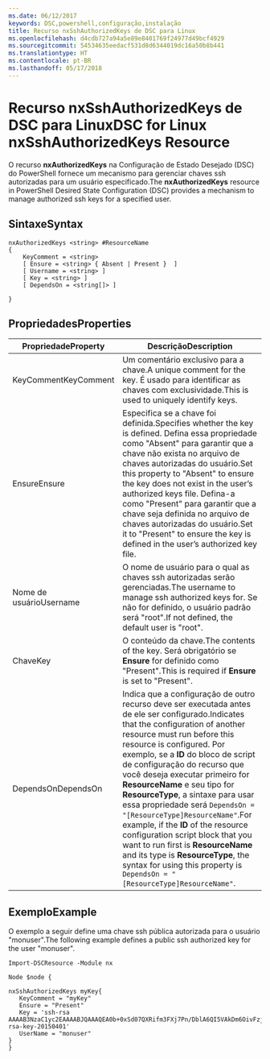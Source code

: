 ```yaml
---
ms.date: 06/12/2017
keywords: DSC,powershell,configuração,instalação
title: Recurso nxSshAuthorizedKeys de DSC para Linux
ms.openlocfilehash: d4cdb727a94a5e89e8401769f24977d49bcf4929
ms.sourcegitcommit: 54534635eedacf531d8d6344019dc16a50b8b441
ms.translationtype: HT
ms.contentlocale: pt-BR
ms.lasthandoff: 05/17/2018
---
```

# <a name="dsc-for-linux-nxsshauthorizedkeys-resource"></a><span data-ttu-id="404a5-103">Recurso nxSshAuthorizedKeys de DSC para Linux</span><span class="sxs-lookup"><span data-stu-id="404a5-103">DSC for Linux nxSshAuthorizedKeys Resource</span></span>

<span data-ttu-id="404a5-104">O recurso **nxAuthorizedKeys** na Configuração de Estado Desejado (DSC) do PowerShell fornece um mecanismo para gerenciar chaves ssh autorizadas para um usuário especificado.</span><span class="sxs-lookup"><span data-stu-id="404a5-104">The **nxAuthorizedKeys** resource in PowerShell Desired State Configuration (DSC) provides a mechanism to manage authorized ssh keys for a specified user.</span></span>

## <a name="syntax"></a><span data-ttu-id="404a5-105">Sintaxe</span><span class="sxs-lookup"><span data-stu-id="404a5-105">Syntax</span></span>

```
nxAuthorizedKeys <string> #ResourceName
{
    KeyComment = <string>
    [ Ensure = <string> { Absent | Present }  ]
    [ Username = <string> ]
    [ Key = <string> ]
    [ DependsOn = <string[]> ]

}
```

## <a name="properties"></a><span data-ttu-id="404a5-106">Propriedades</span><span class="sxs-lookup"><span data-stu-id="404a5-106">Properties</span></span>

|  <span data-ttu-id="404a5-107">Propriedade</span><span class="sxs-lookup"><span data-stu-id="404a5-107">Property</span></span> |  <span data-ttu-id="404a5-108">Descrição</span><span class="sxs-lookup"><span data-stu-id="404a5-108">Description</span></span> |
|---|---|
| <span data-ttu-id="404a5-109">KeyComment</span><span class="sxs-lookup"><span data-stu-id="404a5-109">KeyComment</span></span>| <span data-ttu-id="404a5-110">Um comentário exclusivo para a chave.</span><span class="sxs-lookup"><span data-stu-id="404a5-110">A unique comment for the key.</span></span> <span data-ttu-id="404a5-111">É usado para identificar as chaves com exclusividade.</span><span class="sxs-lookup"><span data-stu-id="404a5-111">This is used to uniquely identify keys.</span></span>|
| <span data-ttu-id="404a5-112">Ensure</span><span class="sxs-lookup"><span data-stu-id="404a5-112">Ensure</span></span>| <span data-ttu-id="404a5-113">Especifica se a chave foi definida.</span><span class="sxs-lookup"><span data-stu-id="404a5-113">Specifies whether the key is defined.</span></span> <span data-ttu-id="404a5-114">Defina essa propriedade como "Absent" para garantir que a chave não exista no arquivo de chaves autorizadas do usuário.</span><span class="sxs-lookup"><span data-stu-id="404a5-114">Set this property to "Absent" to ensure the key does not exist in the user’s authorized keys file.</span></span> <span data-ttu-id="404a5-115">Defina-a como "Present" para garantir que a chave seja definida no arquivo de chaves autorizadas do usuário.</span><span class="sxs-lookup"><span data-stu-id="404a5-115">Set it to "Present" to ensure the key is defined in the user’s authorized key file.</span></span>|
| <span data-ttu-id="404a5-116">Nome de usuário</span><span class="sxs-lookup"><span data-stu-id="404a5-116">Username</span></span>| <span data-ttu-id="404a5-117">O nome de usuário para o qual as chaves ssh autorizadas serão gerenciadas.</span><span class="sxs-lookup"><span data-stu-id="404a5-117">The username to manage ssh authorized keys for.</span></span> <span data-ttu-id="404a5-118">Se não for definido, o usuário padrão será "root".</span><span class="sxs-lookup"><span data-stu-id="404a5-118">If not defined, the default user is "root".</span></span>|
| <span data-ttu-id="404a5-119">Chave</span><span class="sxs-lookup"><span data-stu-id="404a5-119">Key</span></span>| <span data-ttu-id="404a5-120">O conteúdo da chave.</span><span class="sxs-lookup"><span data-stu-id="404a5-120">The contents of the key.</span></span> <span data-ttu-id="404a5-121">Será obrigatório se **Ensure** for definido como "Present".</span><span class="sxs-lookup"><span data-stu-id="404a5-121">This is required if **Ensure** is set to "Present".</span></span>|
| <span data-ttu-id="404a5-122">DependsOn</span><span class="sxs-lookup"><span data-stu-id="404a5-122">DependsOn</span></span> | <span data-ttu-id="404a5-123">Indica que a configuração de outro recurso deve ser executada antes de ele ser configurado.</span><span class="sxs-lookup"><span data-stu-id="404a5-123">Indicates that the configuration of another resource must run before this resource is configured.</span></span> <span data-ttu-id="404a5-124">Por exemplo, se a **ID** do bloco de script de configuração do recurso que você deseja executar primeiro for **ResourceName** e seu tipo for **ResourceType**, a sintaxe para usar essa propriedade será `DependsOn = "[ResourceType]ResourceName"`.</span><span class="sxs-lookup"><span data-stu-id="404a5-124">For example, if the **ID** of the resource configuration script block that you want to run first is **ResourceName** and its type is **ResourceType**, the syntax for using this property is `DependsOn = "[ResourceType]ResourceName"`.</span></span>|

## <a name="example"></a><span data-ttu-id="404a5-125">Exemplo</span><span class="sxs-lookup"><span data-stu-id="404a5-125">Example</span></span>

<span data-ttu-id="404a5-126">O exemplo a seguir define uma chave ssh pública autorizada para o usuário "monuser".</span><span class="sxs-lookup"><span data-stu-id="404a5-126">The following example defines a public ssh authorized key for the user "monuser".</span></span>

```
Import-DSCResource -Module nx

Node $node {

nxSshAuthorizedKeys myKey{
   KeyComment = "myKey"
   Ensure = "Present"
   Key = 'ssh-rsa AAAAB3NzaC1yc2EAAAABJQAAAQEA0b+0xSd07QXRifm3FXj7Pn/DblA6QI5VAkDm6OivFzj3U6qGD1VJ6AAxWPCyMl/qhtpRtxZJDu/TxD8AyZNgc8aN2CljN1hOMbBRvH2q5QPf/nCnnJRaGsrxIqZjyZdYo9ZEEzjZUuMDM5HI1LA9B99k/K6PK2Bc1NLivpu7nbtVG2tLOQs+GefsnHuetsRMwo/+c3LtwYm9M0XfkGjYVCLO4CoFuSQpvX6AB3TedUy6NZ0iuxC0kRGg1rIQTwSRcw+McLhslF0drs33fw6tYdzlLBnnzimShMuiDWiT37WqCRovRGYrGCaEFGTG2e0CN8Co8nryXkyWc6NSDNpMzw== rsa-key-20150401'
   UserName = "monuser"
}
}
```